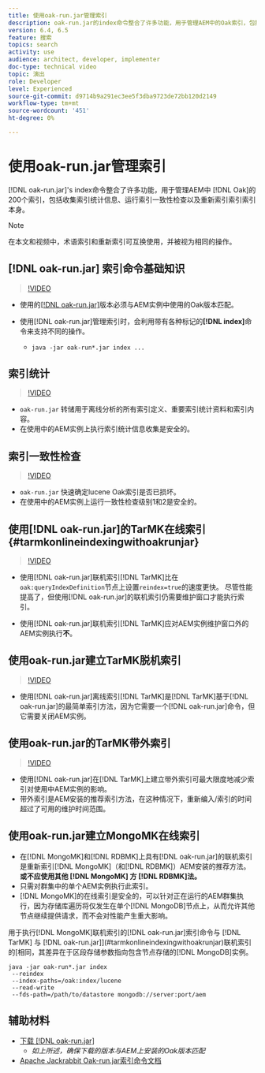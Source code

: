 ```yaml
---
title: 使用oak-run.jar管理索引
description: oak-run.jar的index命令整合了许多功能，用于管理AEM中的Oak索引，包括收集索引统计信息、运行索引一致性检查以及重新索引索引本身。
version: 6.4, 6.5
feature: 搜索
topics: search
activity: use
audience: architect, developer, implementer
doc-type: technical video
topic: 演出
role: Developer
level: Experienced
source-git-commit: d9714b9a291ec3ee5f3dba9723de72bb120d2149
workflow-type: tm+mt
source-wordcount: '451'
ht-degree: 0%

---
```



# 使用oak-run.jar管理索引

[!DNL oak-run.jar]&#39;s index命令整合了许多功能，用于管理AEM中 [!DNL Oak]的200个索引，包括收集索引统计信息、运行索引一致性检查以及重新索引索引索引本身。

>[!NOTE]
>
>在本文和视频中，术语索引和重新索引可互换使用，并被视为相同的操作。

## [!DNL oak-run.jar] 索引命令基础知识

>[!VIDEO](https://video.tv.adobe.com/v/21475/?quality=9&learn=on)

* 使用的[[!DNL oak-run.jar]](https://repository.apache.org/service/local/artifact/maven/redirect?r=releases&amp;g=org.apache.jackrabbit&amp;a=oak-run&amp;v=1.8.0)版本必须与AEM实例中使用的Oak版本匹配。
* 使用[!DNL oak-run.jar]管理索引时，会利用带有各种标记的&#x200B;**[!DNL index]**&#x200B;命令来支持不同的操作。

   * `java -jar oak-run*.jar index ...`

## 索引统计

>[!VIDEO](https://video.tv.adobe.com/v/21477/?quality=12&learn=on)

* `oak-run.jar` 转储用于离线分析的所有索引定义、重要索引统计资料和索引内容。
* 在使用中的AEM实例上执行索引统计信息收集是安全的。

## 索引一致性检查

>[!VIDEO](https://video.tv.adobe.com/v/21476/?quality=12&learn=on)

* `oak-run.jar` 快速确定lucene Oak索引是否已损坏。
* 在使用中的AEM实例上运行一致性检查级别1和2是安全的。

## 使用[!DNL oak-run.jar]的TarMK在线索引 {#tarmkonlineindexingwithoakrunjar}

>[!VIDEO](https://video.tv.adobe.com/v/21479/?quality=12&learn=on)

* 使用[!DNL oak-run.jar]联机索引[!DNL TarMK]比在`oak:queryIndexDefinition`节点上设置`reindex=true`的速度更快。 尽管性能提高了，但使用[!DNL oak-run.jar]的联机索引仍需要维护窗口才能执行索引。

* 使用[!DNL oak-run.jar]联机索引[!DNL TarMK]应对AEM实例维护窗口外的AEM实例执行&#x200B;**不**。

## 使用oak-run.jar建立TarMK脱机索引

>[!VIDEO](https://video.tv.adobe.com/v/21478/?quality=12&learn=on)

* 使用[!DNL oak-run.jar]离线索引[!DNL TarMK]是[!DNL TarMK]基于[!DNL oak-run.jar]的最简单索引方法，因为它需要一个[!DNL oak-run.jar]命令，但它需要关闭AEM实例。

## 使用oak-run.jar的TarMK带外索引

>[!VIDEO](https://video.tv.adobe.com/v/21480/?quality=12&learn=on)

* 使用[!DNL oak-run.jar]在[!DNL TarMK]上建立带外索引可最大限度地减少索引对使用中AEM实例的影响。
* 带外索引是AEM安装的推荐索引方法，在这种情况下，重新编入/索引的时间超过了可用的维护时间范围。

## 使用oak-run.jar建立MongoMK在线索引

* 在[!DNL MongoMK]和[!DNL RDBMK]上具有[!DNL oak-run.jar]的联机索引是重新索引[!DNL MongoMK]（和[!DNL RDBMK]）AEM安装的推荐方法。 **或不应使用其他 [!DNL MongoMK] 方 [!DNL RDBMK]法。**
* 只需对群集中的单个AEM实例执行此索引。
* [!DNL MongoMK]的在线索引是安全的，可以针对正在运行的AEM群集执行，因为存储库遍历将仅发生在单个[!DNL MongoDB]节点上，从而允许其他节点继续提供请求，而不会对性能产生重大影响。

用于执行[!DNL MongoMK]联机索引的[!DNL oak-run.jar]索引命令与 [!DNL TarMK] 与 [!DNL oak-run.jar]](#tarmkonlineindexingwithoakrunjar)联机索引的[相同，其差异在于区段存储参数指向包含节点存储的[!DNL MongoDB]实例。

```
java -jar oak-run*.jar index
 --reindex
 --index-paths=/oak:index/lucene
 --read-write
 --fds-path=/path/to/datastore mongodb://server:port/aem
```

## 辅助材料

* [下载 [!DNL oak-run.jar]](https://repository.apache.org/#nexus-search;gav~org.apache.jackrabbit~oak-run~~~~kw,versionexpand)
   * *如上所述，确保下载的版本与AEM上安装的Oak版本匹配*
* [Apache Jackrabbit Oak-run.jar索引命令文档](https://jackrabbit.apache.org/oak/docs/query/oak-run-indexing.html)
